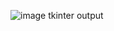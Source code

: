 ![image](https://github.com/user-attachments/assets/5a231b41-ab00-4b5e-8942-a1d577112f7f)
tkinter output
